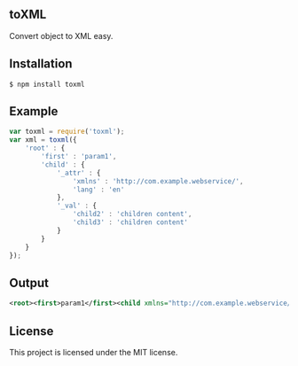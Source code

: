 ## toXML

Convert object to XML easy.

## Installation

    $ npm install toxml

## Example
```javascript
var toxml = require('toxml');
var xml = toxml({
    'root' : {
        'first' : 'param1',
        'child' : {
            '_attr' : {
                'xmlns' : 'http://com.example.webservice/',
                'lang' : 'en'
            },
            '_val' : {
                'child2' : 'children content',
                'child3' : 'children content'
            }
        }
    }
});
```

## Output
```xml
<root><first>param1</first><child xmlns="http://com.example.webservice/" lang="en"><child2>children content</child2><child3>children content</child3></child></root>
```

## License

This project is licensed under the MIT license.
